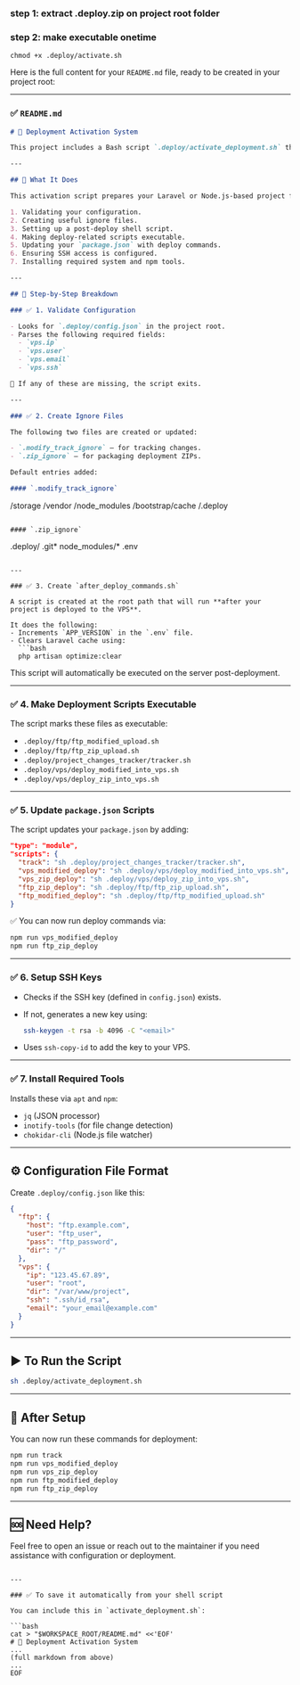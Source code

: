 ### step 1: extract .deploy.zip on project root folder

### step 2: make executable onetime
```
chmod +x .deploy/activate.sh
```
Here is the full content for your `README.md` file, ready to be created in your project root:

---

### ✅ `README.md`

```markdown
# 🚀 Deployment Activation System

This project includes a Bash script `.deploy/activate_deployment.sh` that automates the setup of your development and deployment environment.

---

## 📂 What It Does

This activation script prepares your Laravel or Node.js-based project for deployment by:

1. Validating your configuration.
2. Creating useful ignore files.
3. Setting up a post-deploy shell script.
4. Making deploy-related scripts executable.
5. Updating your `package.json` with deploy commands.
6. Ensuring SSH access is configured.
7. Installing required system and npm tools.

---

## 🧭 Step-by-Step Breakdown

### ✅ 1. Validate Configuration

- Looks for `.deploy/config.json` in the project root.
- Parses the following required fields:
  - `vps.ip`
  - `vps.user`
  - `vps.email`
  - `vps.ssh`

🔴 If any of these are missing, the script exits.

---

### ✅ 2. Create Ignore Files

The following two files are created or updated:

- `.modify_track_ignore` – for tracking changes.
- `.zip_ignore` – for packaging deployment ZIPs.

Default entries added:

#### `.modify_track_ignore`
```

/storage
/vendor
/node\_modules
/bootstrap/cache
/.deploy

```

#### `.zip_ignore`
```

.deploy/
.git\*
node\_modules/\*
.env

````

---

### ✅ 3. Create `after_deploy_commands.sh`

A script is created at the root path that will run **after your project is deployed to the VPS**.

It does the following:
- Increments `APP_VERSION` in the `.env` file.
- Clears Laravel cache using:
  ```bash
  php artisan optimize:clear
````

This script will automatically be executed on the server post-deployment.

---

### ✅ 4. Make Deployment Scripts Executable

The script marks these files as executable:

* `.deploy/ftp/ftp_modified_upload.sh`
* `.deploy/ftp/ftp_zip_upload.sh`
* `.deploy/project_changes_tracker/tracker.sh`
* `.deploy/vps/deploy_modified_into_vps.sh`
* `.deploy/vps/deploy_zip_into_vps.sh`

---

### ✅ 5. Update `package.json` Scripts

The script updates your `package.json` by adding:

```json
"type": "module",
"scripts": {
  "track": "sh .deploy/project_changes_tracker/tracker.sh",
  "vps_modified_deploy": "sh .deploy/vps/deploy_modified_into_vps.sh",
  "vps_zip_deploy": "sh .deploy/vps/deploy_zip_into_vps.sh",
  "ftp_zip_deploy": "sh .deploy/ftp/ftp_zip_upload.sh",
  "ftp_modified_deploy": "sh .deploy/ftp/ftp_modified_upload.sh"
}
```

✅ You can now run deploy commands via:

```bash
npm run vps_modified_deploy
npm run ftp_zip_deploy
```

---

### ✅ 6. Setup SSH Keys

* Checks if the SSH key (defined in `config.json`) exists.
* If not, generates a new key using:

  ```bash
  ssh-keygen -t rsa -b 4096 -C "<email>"
  ```
* Uses `ssh-copy-id` to add the key to your VPS.

---

### ✅ 7. Install Required Tools

Installs these via `apt` and `npm`:

* `jq` (JSON processor)
* `inotify-tools` (for file change detection)
* `chokidar-cli` (Node.js file watcher)

---

## ⚙️ Configuration File Format

Create `.deploy/config.json` like this:

```json
{
  "ftp": {
    "host": "ftp.example.com",
    "user": "ftp_user",
    "pass": "ftp_password",
    "dir": "/"
  },
  "vps": {
    "ip": "123.45.67.89",
    "user": "root",
    "dir": "/var/www/project",
    "ssh": ".ssh/id_rsa",
    "email": "your_email@example.com"
  }
}
```

---

## ▶️ To Run the Script

```bash
sh .deploy/activate_deployment.sh
```

---

## 🧪 After Setup

You can now run these commands for deployment:

```bash
npm run track
npm run vps_modified_deploy
npm run vps_zip_deploy
npm run ftp_modified_deploy
npm run ftp_zip_deploy
```

---

## 🆘 Need Help?

Feel free to open an issue or reach out to the maintainer if you need assistance with configuration or deployment.

````

---

### ✅ To save it automatically from your shell script

You can include this in `activate_deployment.sh`:

```bash
cat > "$WORKSPACE_ROOT/README.md" <<'EOF'
# 🚀 Deployment Activation System
...
(full markdown from above)
...
EOF
````

